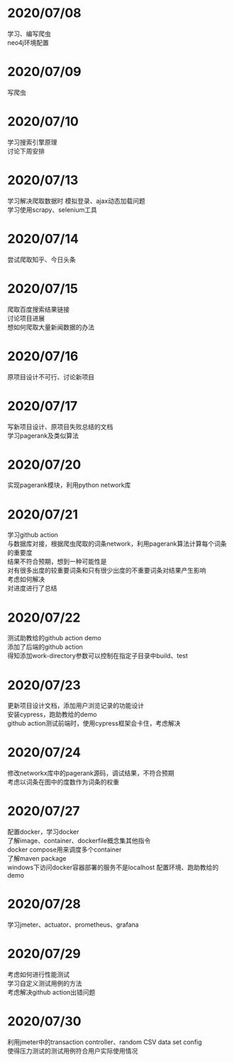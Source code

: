 # 2020/07/08
学习、编写爬虫  
neo4j环境配置
# 2020/07/09
写爬虫

# 2020/07/10
学习搜索引擎原理  
讨论下周安排

# 2020/07/13
学习解决爬取数据时 模拟登录、ajax动态加载问题  
学习使用scrapy、selenium工具  

# 2020/07/14
尝试爬取知乎、今日头条

# 2020/07/15
爬取百度搜索结果链接  
讨论项目进展  
想如何爬取大量新闻数据的办法  

# 2020/07/16
原项目设计不可行、讨论新项目

# 2020/07/17  
写新项目设计、原项目失败总结的文档  
学习pagerank及类似算法

# 2020/07/20  
实现pagerank模块，利用python network库  


# 2020/07/21
学习github action  
与数据库对接，根据爬虫爬取的词条network，利用pagerank算法计算每个词条的重要度  
结果不符合预期，想到一种可能性是  
对有很多出度的较重要词条和只有很少出度的不重要词条对结果产生影响  
考虑如何解决  
对进度进行了总结
# 2020/07/22  
测试助教给的github action demo  
添加了后端的github action  
得知添加work-directory参数可以控制在指定子目录中build、test

# 2020/07/23
更新项目设计文档，添加用户浏览记录的功能设计  
安装cypress，跑助教给的demo  
github action测试前端时，使用cypress框架会卡住，考虑解决  

# 2020/07/24
修改networkx库中的pagerank源码，调试结果，不符合预期  
考虑以词条在图中的度数作为词条的权重


# 2020/07/27
配置docker，学习docker  
了解image、container、dockerfile概念集其他指令  
docker compose用来调度多个container  
了解maven package  
windows下访问docker容器部署的服务不是localhost
配置环境、跑助教给的demo

# 2020/07/28
学习jmeter、actuator、prometheus、grafana

# 2020/07/29
考虑如何进行性能测试  
学习自定义测试用例的方法  
考虑解决github action出错问题

# 2020/07/30
利用jmeter中的transaction controller、random CSV data set config  
使得压力测试的测试用例符合用户实际使用情况  

